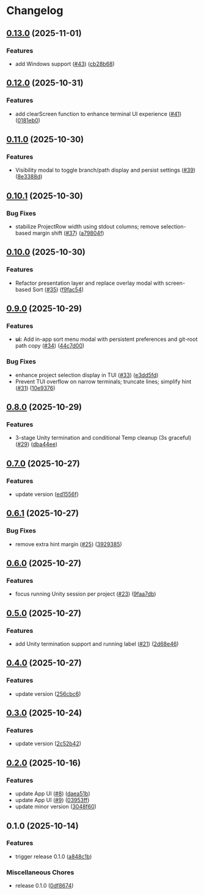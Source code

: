 # Changelog

## [0.13.0](https://github.com/hatayama/UnityHubCli/compare/unity-hub-cli-v0.12.0...unity-hub-cli-v0.13.0) (2025-11-01)


### Features

* add Windows support ([#43](https://github.com/hatayama/UnityHubCli/issues/43)) ([cb28b68](https://github.com/hatayama/UnityHubCli/commit/cb28b68ccdcef0e826368a56c4f61de317e35c23))

## [0.12.0](https://github.com/hatayama/UnityHubCli/compare/unity-hub-cli-v0.11.0...unity-hub-cli-v0.12.0) (2025-10-31)


### Features

* add clearScreen function to enhance terminal UI experience ([#41](https://github.com/hatayama/UnityHubCli/issues/41)) ([0181eb0](https://github.com/hatayama/UnityHubCli/commit/0181eb00b3bc8298500696ae2555e87bfd876e1e))

## [0.11.0](https://github.com/hatayama/UnityHubCli/compare/unity-hub-cli-v0.10.1...unity-hub-cli-v0.11.0) (2025-10-30)


### Features

* Visibility modal to toggle branch/path display and persist settings ([#39](https://github.com/hatayama/UnityHubCli/issues/39)) ([8e3388d](https://github.com/hatayama/UnityHubCli/commit/8e3388d0543d8c1e6679b489a756ac416b24b8c3))

## [0.10.1](https://github.com/hatayama/UnityHubCli/compare/unity-hub-cli-v0.10.0...unity-hub-cli-v0.10.1) (2025-10-30)


### Bug Fixes

* stabilize ProjectRow width using stdout columns; remove selection-based margin shift ([#37](https://github.com/hatayama/UnityHubCli/issues/37)) ([a79804f](https://github.com/hatayama/UnityHubCli/commit/a79804ffbf41344209a9de71bb8df661b4f6f75c))

## [0.10.0](https://github.com/hatayama/UnityHubCli/compare/unity-hub-cli-v0.9.0...unity-hub-cli-v0.10.0) (2025-10-30)


### Features

* Refactor presentation layer and replace overlay modal with screen-based Sort ([#35](https://github.com/hatayama/UnityHubCli/issues/35)) ([f9fac54](https://github.com/hatayama/UnityHubCli/commit/f9fac5418c517dd3c1788adca58847a445da17b2))

## [0.9.0](https://github.com/hatayama/UnityHubCli/compare/unity-hub-cli-v0.8.0...unity-hub-cli-v0.9.0) (2025-10-29)


### Features

* **ui:** Add in-app sort menu modal with persistent preferences and git-root path copy ([#34](https://github.com/hatayama/UnityHubCli/issues/34)) ([44c7d00](https://github.com/hatayama/UnityHubCli/commit/44c7d00f3d8bdded429ff813e6ca4bed115bbf4d))


### Bug Fixes

* enhance project selection display in TUI ([#33](https://github.com/hatayama/UnityHubCli/issues/33)) ([e3dd5fd](https://github.com/hatayama/UnityHubCli/commit/e3dd5fd7558a46b3124c6ecba13d8114b22c41f1))
* Prevent TUI overflow on narrow terminals; truncate lines; simplify hint ([#31](https://github.com/hatayama/UnityHubCli/issues/31)) ([10e9376](https://github.com/hatayama/UnityHubCli/commit/10e9376137aadac33148617528dbb64f3d0671f1))

## [0.8.0](https://github.com/hatayama/UnityHubCli/compare/unity-hub-cli-v0.7.0...unity-hub-cli-v0.8.0) (2025-10-29)


### Features

* 3-stage Unity termination and conditional Temp cleanup (3s graceful) ([#29](https://github.com/hatayama/UnityHubCli/issues/29)) ([dba44ee](https://github.com/hatayama/UnityHubCli/commit/dba44ee26e2bd1b7e9062ac9f15a170ff092db82))

## [0.7.0](https://github.com/hatayama/UnityHubCli/compare/unity-hub-cli-v0.6.1...unity-hub-cli-v0.7.0) (2025-10-27)


### Features

* update version ([ed1556f](https://github.com/hatayama/UnityHubCli/commit/ed1556f7672c0a1bb2e0e3d4d55e6e5ade216186))

## [0.6.1](https://github.com/hatayama/UnityHubCli/compare/unity-hub-cli-v0.6.0...unity-hub-cli-v0.6.1) (2025-10-27)


### Bug Fixes

* remove extra hint margin ([#25](https://github.com/hatayama/UnityHubCli/issues/25)) ([3929385](https://github.com/hatayama/UnityHubCli/commit/39293857cef9fa1269ce47a661cf5a6280dca929))

## [0.6.0](https://github.com/hatayama/UnityHubCli/compare/unity-hub-cli-v0.5.0...unity-hub-cli-v0.6.0) (2025-10-27)


### Features

* focus running Unity session per project ([#23](https://github.com/hatayama/UnityHubCli/issues/23)) ([9faa7db](https://github.com/hatayama/UnityHubCli/commit/9faa7db7347903c472f17828bffc0194b5f4e30d))

## [0.5.0](https://github.com/hatayama/UnityHubCli/compare/unity-hub-cli-v0.4.0...unity-hub-cli-v0.5.0) (2025-10-27)


### Features

* add Unity termination support and running label ([#21](https://github.com/hatayama/UnityHubCli/issues/21)) ([2d68e46](https://github.com/hatayama/UnityHubCli/commit/2d68e46bc0175cdea0f354b938aaca3c08201b97))

## [0.4.0](https://github.com/hatayama/UnityHubCli/compare/unity-hub-cli-v0.3.0...unity-hub-cli-v0.4.0) (2025-10-27)


### Features

* update version ([256cbc6](https://github.com/hatayama/UnityHubCli/commit/256cbc669bd81e864ac2901cb92681e6cad0fe21))

## [0.3.0](https://github.com/hatayama/UnityHubCli/compare/unity-hub-cli-v0.2.0...unity-hub-cli-v0.3.0) (2025-10-24)


### Features

* update version ([2c52b42](https://github.com/hatayama/UnityHubCli/commit/2c52b425e69a42856e42159fa85187e28b6b4f67))

## [0.2.0](https://github.com/hatayama/UnityHubCli/compare/unity-hub-cli-v0.1.0...unity-hub-cli-v0.2.0) (2025-10-16)


### Features

* update App UI ([#8](https://github.com/hatayama/UnityHubCli/issues/8)) ([daea51b](https://github.com/hatayama/UnityHubCli/commit/daea51b808c1f5c4e14092710898c40f6087823b))
* update App UI ([#9](https://github.com/hatayama/UnityHubCli/issues/9)) ([03953ff](https://github.com/hatayama/UnityHubCli/commit/03953ffe4b5b15efcf9e8ce565694339adc40f29))
* update minor version ([3048f60](https://github.com/hatayama/UnityHubCli/commit/3048f6052b26ea2f7ca05acc2344e899704211ce))

## 0.1.0 (2025-10-14)


### Features

* trigger release 0.1.0 ([a848c1b](https://github.com/hatayama/UnityHubCli/commit/a848c1beee761965b8d4389bd15063b6f89d4861))


### Miscellaneous Chores

* release 0.1.0 ([0df8674](https://github.com/hatayama/UnityHubCli/commit/0df867444cad2356f5777c7efd5aaf1a16da21e3))
